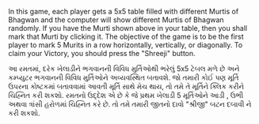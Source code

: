 In this game, each player gets a 5x5 table filled with different Murtis of Bhagwan and the computer will show different Murtis of Bhagwan randomly. If you have the Murti shown above in your table, then you shall mark that Murti by clicking it. The objective of the game is to be the first player to mark 5 Murits in a row horizontally, vertically, or diagonally. To claim your Victory, you should press the "Shreeji" button.

આ રમતમાં, દરેક ખેલાડીને ભગવાનની વિવિધ મુર્તિઓથી ભરેલું 5x5 ટેબલ મળે છે અને કમ્પ્યુટર ભગવાનની વિવિધ મુર્તિઓને અવ્યવસ્થિત બતાવશે. જો તમારી કોઈ પણ મૂર્તિ  ઉપરના કોષ્ટકમાં બતાવવામાં  આવતી મૂર્તિ સાથે મેચ થાય, તો તમે તે મૂર્તિને ક્લિક કરીને ચિહ્નિત કરી શકશો. રમતનો ઉદ્દેશ એ છે કે જે પ્રથમ ખેલાડી  5 મૂર્તિઓને  આડી , ઉભી  અથવા ત્રાંસી  હરોળમાં  ચિહ્નિત કરે છે. તો તમે તમારી જીતનો દાવો "શ્રીજી" બટન દબાવી ને કરી શકશો.
